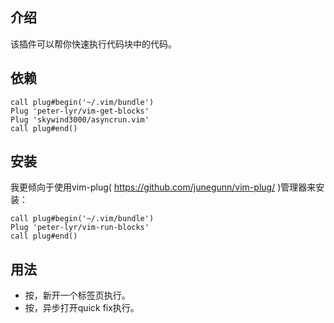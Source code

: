 ## 介绍
该插件可以帮你快速执行代码块中的代码。

## 依赖
```vim
call plug#begin('~/.vim/bundle')
Plug 'peter-lyr/vim-get-blocks'
Plug 'skywind3000/asyncrun.vim'
call plug#end()
```

## 安装
我更倾向于使用vim-plug( https://github.com/junegunn/vim-plug/ )管理器来安装：
```vim
call plug#begin('~/.vim/bundle')
Plug 'peter-lyr/vim-run-blocks'
call plug#end()
```

## 用法
- 按<F7>，新开一个标签页执行。
- 按<F8>，异步打开quick fix执行。
